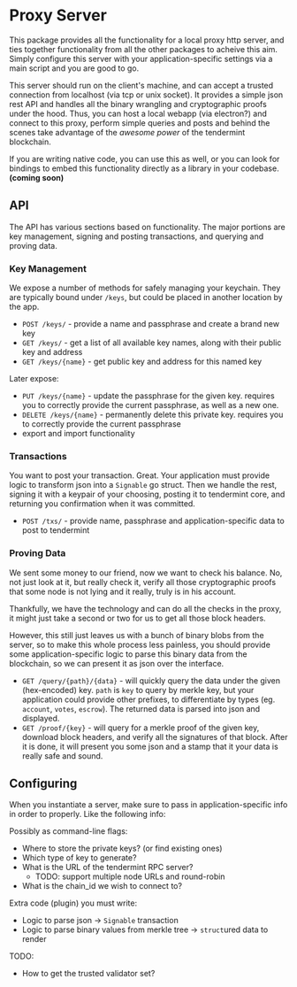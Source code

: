 # Proxy Server

This package provides all the functionality for a local proxy http server, and ties together functionality from all the other packages to acheive this aim. Simply configure this server with your application-specific settings via a main script and you are good to go.

This server should run on the client's machine, and can accept a trusted connection from localhost (via tcp or unix socket).  It provides a simple json rest API and handles all the binary wrangling and cryptographic proofs under the hood.  Thus, you can host a local webapp (via electron?) and connect to this proxy, perform simple queries and posts and behind the scenes take advantage of the *awesome power* of the tendermint blockchain.

If you are writing native code, you can use this as well, or you can look for bindings to embed this functionality directly as a library in your codebase.
**(coming soon)**

## API

The API has various sections based on functionality.  The major portions are key management, signing and posting transactions, and querying and proving data.

### Key Management

We expose a number of methods for safely managing your keychain. They are typically bound under `/keys`, but could be placed in another location by the app.

* `POST /keys/` - provide a name and passphrase and create a brand new key
* `GET /keys/` - get a list of all available key names, along with their public key and address
* `GET /keys/{name}` - get public key and address for this named key

Later expose:

* `PUT /keys/{name}` - update the passphrase for the given key. requires you to correctly provide the current passphrase, as well as a new one.
* `DELETE /keys/{name}` - permanently delete this private key. requires you to correctly provide the current passphrase
* export and import functionality

### Transactions

You want to post your transaction.  Great.  Your application must provide logic to transform json into a `Signable` go struct.  Then we handle the rest, signing it with a keypair of your choosing, posting it to tendermint core, and returning you confirmation when it was committed.

* `POST /txs/` - provide name, passphrase and application-specific data to post to tendermint


### Proving Data

We sent some money to our friend, now we want to check his balance.  No, not just look at it, but really check it, verify all those cryptographic proofs that some node is not lying and it really, truly is in his account.

Thankfully, we have the technology and can do all the checks in the proxy, it might just take a second or two for us to get all those block headers.

However, this still just leaves us with a bunch of binary blobs from the server, so to make this whole process less painless, you should provide some application-specific logic to parse this binary data from the blockchain, so we can present it as json over the interface.

* `GET /query/{path}/{data}` - will quickly query the data under the given (hex-encoded) key.  `path` is `key` to query by merkle key, but your application could provide other prefixes, to differentiate by types (eg. `account`, `votes`, `escrow`).  The returned data is parsed into json and displayed.
* `GET /proof/{key}` - will query for a merkle proof of the given key, download block headers, and verify all the signatures of that block.  After it is done, it will present you some json and a stamp that it your data is really safe and sound.

## Configuring

When you instantiate a server, make sure to pass in application-specific info in order to properly. Like the following info:

Possibly as command-line flags:

* Where to store the private keys? (or find existing ones)
* Which type of key to generate?
* What is the URL of the tendermint RPC server?
  * TODO: support multiple node URLs and round-robin
* What is the chain_id we wish to connect to?

Extra code (plugin) you must write:

* Logic to parse json -> `Signable` transaction
* Logic to parse binary values from merkle tree -> `struct`ured data to render

TODO:

* How to get the trusted validator set?
